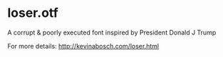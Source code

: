 # loser.otf
A corrupt &amp; poorly executed font inspired by President Donald J Trump

For more details: http://kevinabosch.com/loser.html
